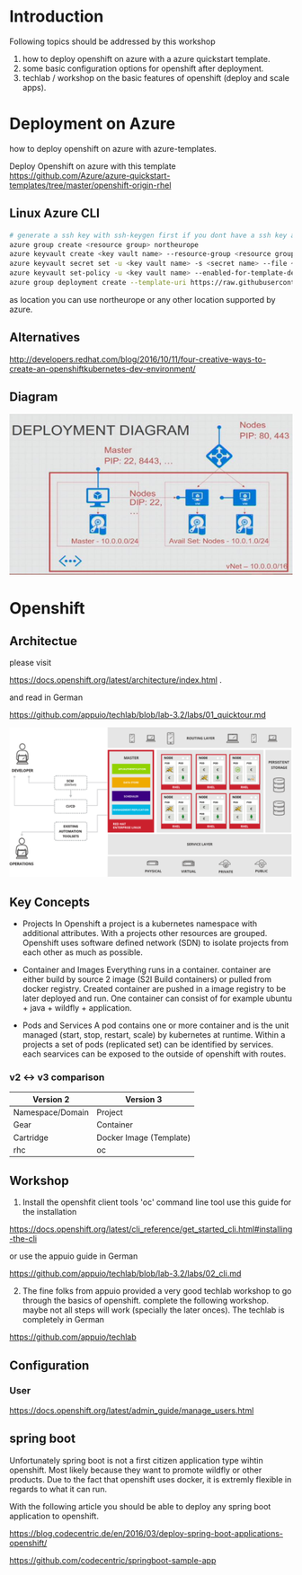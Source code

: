 
# Introduction

Following topics should be addressed by this workshop

1. how to deploy openshift on azure with a azure quickstart template.
2. some basic configuration options for openshift after deployment.
3. techlab / workshop on the basic features of openshift (deploy and scale apps).

# Deployment on Azure

how to deploy openshift on azure with azure-templates.

Deploy Openshift on azure with this template 
https://github.com/Azure/azure-quickstart-templates/tree/master/openshift-origin-rhel

## Linux Azure CLI

```sh
# generate a ssh key with ssh-keygen first if you dont have a ssh key already
azure group create <resource group> northeurope
azure keyvault create <key vault name> --resource-group <resource group> --location <azure location>
azure keyvault secret set -u <key vault name> -s <secret name> --file ~/.ssh/id_rsa
azure keyvault set-policy -u <key vault name> --enabled-for-template-deployment true
azure group deployment create --template-uri https://raw.githubusercontent.com/Azure/azure-quickstart-templates/master/openshift-origin-rhel/azuredeploy.json --parameters-file <parameter file> -m Incremental --nowait --subscription <subscription id> -d All <resource group> Microsoft.Template
```
as location you can use northeurope or any other location supported by azure.

## Alternatives

http://developers.redhat.com/blog/2016/10/11/four-creative-ways-to-create-an-openshiftkubernetes-dev-environment/

## Diagram

<img src="azure-openshift-deployment-quickstart-template.png" />

# Openshift

## Architectue

please visit

https://docs.openshift.org/latest/architecture/index.html .

and read in German

https://github.com/appuio/techlab/blob/lab-3.2/labs/01_quicktour.md

<img src="openshift-architecture-overview.png" />

## Key Concepts

* Projects
 In Openshift a project is a kubernetes namespace with additional attributes. With a projects other resources are grouped.
 Openshift uses software defined network (SDN) to isolate projects from each other as much as possible.

* Container and Images
 Everything runs in a container. container are either build by source 2 image (S2I Build containers) or pulled from docker registry. Created container are pushed in a image registry to be later deployed and run. One container can consist of for example ubuntu + java + wildfly + application.

* Pods and Services
 A pod contains one or more container and is the unit managed (start, stop, restart, scale) by kubernetes at runtime.
 Within a projects a set of pods (replicated set) can be identified by services. each searvices can be exposed to the outside of openshift with routes.

### v2 <-> v3 comparison

| Version 2        | Version 3               |
|------------------|-------------------------|
| Namespace/Domain | Project                 |
| Gear             | Container               |
| Cartridge        | Docker Image (Template) |
| rhc              | oc                      |

## Workshop

1. Install the openshfit client tools 'oc' command line tool
  use this guide for the installation
  
  https://docs.openshift.org/latest/cli_reference/get_started_cli.html#installing-the-cli
  
  or use the appuio guide in German
  
  https://github.com/appuio/techlab/blob/lab-3.2/labs/02_cli.md
  
2. The fine folks from appuio provided a very good techlab workshop to go through the basics of openshift.
 complete the following workshop. maybe not all steps will work (specially the later onces).
 The techlab is completely in German
   
 https://github.com/appuio/techlab

## Configuration

### User

https://docs.openshift.org/latest/admin_guide/manage_users.html

## spring boot

Unfortunately spring boot is not a first citizen application type wihtin openshift. Most likely because they want to promote wildfly or other products. Due to the fact that openshift uses docker, it is extremly flexible in regards to what it can run.

With the following article you should be able to deploy any spring boot application to openshift.

https://blog.codecentric.de/en/2016/03/deploy-spring-boot-applications-openshift/

https://github.com/codecentric/springboot-sample-app

